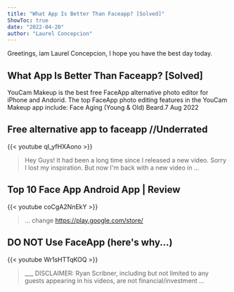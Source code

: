 ```yaml
---
title: "What App Is Better Than Faceapp? [Solved]"
ShowToc: true 
date: "2022-04-20"
author: "Laurel Concepcion" 
---
```


Greetings, iam Laurel Concepcion, I hope you have the best day today.
## What App Is Better Than Faceapp? [Solved]
YouCam Makeup is the best free FaceApp alternative photo editor for iPhone and Andorid. The top FaceApp photo editing features in the YouCam Makeup app include: Face Aging (Young & Old) Beard.7 Aug 2022

## Free alternative app to faceapp //Underrated
{{< youtube qI_yfHXAono >}}
>Hey Guys! It had been a long time since I released a new video. Sorry I lost my inspiration. But now I'm back with a new video in ...

## Top 10 Face App Android App | Review
{{< youtube coCgA2NnEkY >}}
>... change https://play.google.com/store/

## DO NOT Use FaceApp (here's why...)
{{< youtube Wr1sHTTqKOQ >}}
>___ DISCLAIMER: Ryan Scribner, including but not limited to any guests appearing in his videos, are not financial/investment ...

